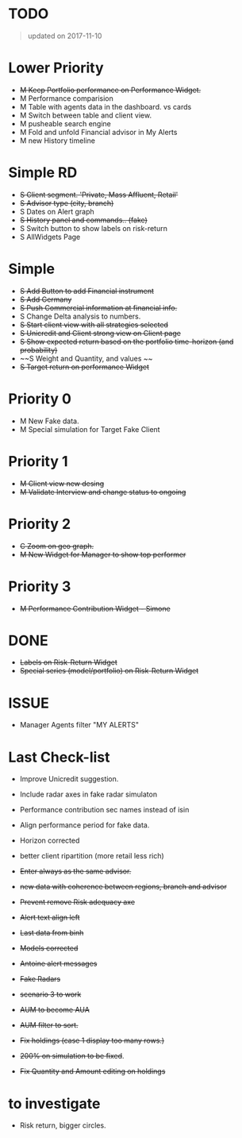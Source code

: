 # TODO
> updated on 2017-11-10

# Lower Priority

- ~~M Keep Portfolio performance on Performance Widget.~~
- M Performance comparision
- M Table with agents data in the dashboard. vs cards
- M Switch between table and client view.
- M pusheable search engine
- M Fold and unfold Financial advisor in My Alerts 
- M new History timeline

# Simple RD

- ~~S Client segment. 'Private, Mass Affluent, Retail'~~
- ~~S Advisor type (city, branch)~~
- S Dates on  Alert graph
- ~~S History panel and commands.. (fake)~~
- S Switch button to show labels on risk-return
- S AllWidgets Page

# Simple
- ~~S Add Button to add Financial instrument~~
- ~~S Add Germany~~ 
- ~~S Push Commercial information at financial info.~~
- S Change Delta analysis to numbers.
- ~~S Start client view with all strategies selected~~
- ~~S Unicredit and Client strong view on Client page~~
- ~~S Show expected return based on the portfolio time-horizon (and probability)~~
- ~~S Weight and Quantity, and values ~~
- ~~S Target return on performance Widget~~

# Priority 0 
- M New Fake data.
- M Special simulation for Target Fake Client

# Priority 1

- ~~M Client view new desing~~
- ~~M Validate Interview and change status to ongoing~~

# Priority 2
- ~~C Zoom on geo graph.~~
- ~~M New Widget for Manager to show top performer~~ 

# Priority 3
- ~~M Performance Contribution Widget - Simone~~

# DONE
- ~~Labels on Risk-Return Widget~~
- ~~Special series (model/portfolio) on Risk-Return Widget~~


# ISSUE
- Manager Agents filter "MY ALERTS"


# Last Check-list
- Improve Unicredit suggestion.
- Include radar axes in fake radar simulaton
- Performance contribution sec names instead of isin
- Align performance period for fake data.
- Horizon corrected
- better client ripartition (more retail less rich)


- ~~Enter always as the same advisor.~~
- ~~new data with coherence between regions, branch and advisor~~
- ~~Prevent remove Risk adequacy axe~~
- ~~Alert text align left~~
- ~~Last data from binh~~
- ~~Models corrected~~
- ~~Antoine alert messages~~
- ~~Fake Radars~~
- ~~scenario 3 to work~~
- ~~AUM to become AUA~~
- ~~AUM filter to sort.~~
- ~~Fix holdings (case 1 display too many rows.)~~
- ~~200% on simulation to be fixed~~.
- ~~Fix Quantity and Amount editing on holdings~~

# to investigate
- Risk return, bigger circles.
